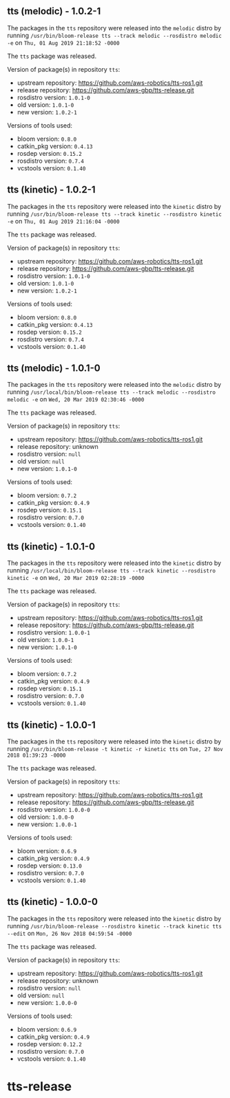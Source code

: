 ## tts (melodic) - 1.0.2-1

The packages in the `tts` repository were released into the `melodic` distro by running `/usr/bin/bloom-release tts --track melodic --rosdistro melodic -e` on `Thu, 01 Aug 2019 21:18:52 -0000`

The `tts` package was released.

Version of package(s) in repository `tts`:

- upstream repository: https://github.com/aws-robotics/tts-ros1.git
- release repository: https://github.com/aws-gbp/tts-release.git
- rosdistro version: `1.0.1-0`
- old version: `1.0.1-0`
- new version: `1.0.2-1`

Versions of tools used:

- bloom version: `0.8.0`
- catkin_pkg version: `0.4.13`
- rosdep version: `0.15.2`
- rosdistro version: `0.7.4`
- vcstools version: `0.1.40`


## tts (kinetic) - 1.0.2-1

The packages in the `tts` repository were released into the `kinetic` distro by running `/usr/bin/bloom-release tts --track kinetic --rosdistro kinetic -e` on `Thu, 01 Aug 2019 21:16:04 -0000`

The `tts` package was released.

Version of package(s) in repository `tts`:

- upstream repository: https://github.com/aws-robotics/tts-ros1.git
- release repository: https://github.com/aws-gbp/tts-release.git
- rosdistro version: `1.0.1-0`
- old version: `1.0.1-0`
- new version: `1.0.2-1`

Versions of tools used:

- bloom version: `0.8.0`
- catkin_pkg version: `0.4.13`
- rosdep version: `0.15.2`
- rosdistro version: `0.7.4`
- vcstools version: `0.1.40`


## tts (melodic) - 1.0.1-0

The packages in the `tts` repository were released into the `melodic` distro by running `/usr/local/bin/bloom-release tts --track melodic --rosdistro melodic -e` on `Wed, 20 Mar 2019 02:30:46 -0000`

The `tts` package was released.

Version of package(s) in repository `tts`:

- upstream repository: https://github.com/aws-robotics/tts-ros1.git
- release repository: unknown
- rosdistro version: `null`
- old version: `null`
- new version: `1.0.1-0`

Versions of tools used:

- bloom version: `0.7.2`
- catkin_pkg version: `0.4.9`
- rosdep version: `0.15.1`
- rosdistro version: `0.7.0`
- vcstools version: `0.1.40`


## tts (kinetic) - 1.0.1-0

The packages in the `tts` repository were released into the `kinetic` distro by running `/usr/local/bin/bloom-release tts --track kinetic --rosdistro kinetic -e` on `Wed, 20 Mar 2019 02:28:19 -0000`

The `tts` package was released.

Version of package(s) in repository `tts`:

- upstream repository: https://github.com/aws-robotics/tts-ros1.git
- release repository: https://github.com/aws-gbp/tts-release.git
- rosdistro version: `1.0.0-1`
- old version: `1.0.0-1`
- new version: `1.0.1-0`

Versions of tools used:

- bloom version: `0.7.2`
- catkin_pkg version: `0.4.9`
- rosdep version: `0.15.1`
- rosdistro version: `0.7.0`
- vcstools version: `0.1.40`


## tts (kinetic) - 1.0.0-1

The packages in the `tts` repository were released into the `kinetic` distro by running `/usr/bin/bloom-release -t kinetic -r kinetic tts` on `Tue, 27 Nov 2018 01:39:23 -0000`

The `tts` package was released.

Version of package(s) in repository `tts`:

- upstream repository: https://github.com/aws-robotics/tts-ros1.git
- release repository: https://github.com/aws-gbp/tts-release.git
- rosdistro version: `1.0.0-0`
- old version: `1.0.0-0`
- new version: `1.0.0-1`

Versions of tools used:

- bloom version: `0.6.9`
- catkin_pkg version: `0.4.9`
- rosdep version: `0.13.0`
- rosdistro version: `0.7.0`
- vcstools version: `0.1.40`


## tts (kinetic) - 1.0.0-0

The packages in the `tts` repository were released into the `kinetic` distro by running `/usr/bin/bloom-release --rosdistro kinetic --track kinetic tts --edit` on `Mon, 26 Nov 2018 04:59:54 -0000`

The `tts` package was released.

Version of package(s) in repository `tts`:

- upstream repository: https://github.com/aws-robotics/tts-ros1.git
- release repository: unknown
- rosdistro version: `null`
- old version: `null`
- new version: `1.0.0-0`

Versions of tools used:

- bloom version: `0.6.9`
- catkin_pkg version: `0.4.9`
- rosdep version: `0.12.2`
- rosdistro version: `0.7.0`
- vcstools version: `0.1.40`


# tts-release